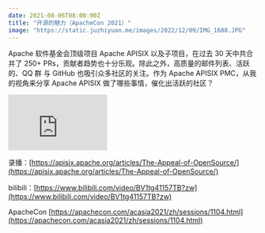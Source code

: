 ```yaml
---
date: 2021-08-06T08:00:00Z
title: "开源的魅力（ApacheCon 2021）"
image: "https://static.juzhiyuan.me/images/2022/12/09/IMG_1688.JPG"
---
```


Apache 软件基金会顶级项目 Apache APISIX 以及子项目，在过去 30 天中共合并了 250+ PRs，贡献者趋势也十分乐观。除此之外，高质量的邮件列表、活跃的、QQ 群 与 GitHub 也吸引众多社区的关注。作为 Apache APISIX PMC，从我的视角来分享 Apache APISIX 做了哪些事情，催化出活跃的社区？

<iframe width="200" height="113" src="https://www.youtube.com/embed/DyLF_fwAO_0?feature=oembed" frameborder="0" allow="accelerometer; autoplay; clipboard-write; encrypted-media; gyroscope; picture-in-picture" allowfullscreen></iframe>

录播：[https://apisix.apache.org/articles/The-Appeal-of-OpenSource/](https://apisix.apache.org/articles/The-Appeal-of-OpenSource/)

bilibili：[https://www.bilibili.com/video/BV1tg41157TB?zw](https://www.bilibili.com/video/BV1tg41157TB?zw)

ApacheCon [https://apachecon.com/acasia2021/zh/sessions/1104.html](https://apachecon.com/acasia2021/zh/sessions/1104.html)
